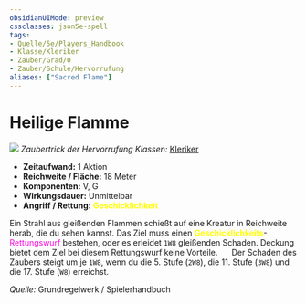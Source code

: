 ```yaml
---
obsidianUIMode: preview
cssclasses: json5e-spell
tags:
- Quelle/5e/Players_Handbook
- Klasse/Kleriker
- Zauber/Grad/0
- Zauber/Schule/Hervorrufung
aliases: ["Sacred Flame"]
---
```

# Heilige Flamme
![](../../../99%20-%20Setup/Files/Bildersammlung/Symbolik/Hervorrufungszauber.webp#token)
*Zaubertrick der Hervorrufung*
*Klassen:* [Kleriker](../Charakteroptionen/Klassen/Kleriker.md)

- **Zeitaufwand:** 1 Aktion
- **Reichweite / Fläche:** 18 Meter
- **Komponenten:** V, G
- **Wirkungsdauer:** Unmittelbar
- **Angriff / Rettung:** <font color="yellow">**Geschicklichkeit**</font>

Ein Strahl aus gleißenden Flammen schießt auf eine Kreatur in Reichweite herab, die du sehen kannst. Das Ziel muss einen <font color="yellow">**Geschicklichkeits**</font>-<font color="#FF00E0">Rettungswurf</font> bestehen, oder es erleidet `1W8` gleißenden Schaden. Deckung bietet dem Ziel bei diesem Rettungswurf keine Vorteile.
$\quad$ Der Schaden des Zaubers steigt um je `1W8`, wenn du die 5. Stufe (`2W8`), die 11. Stufe (`3W8`) und die 17. Stufe (`W8`) erreichst.

 *Quelle:* Grundregelwerk / Spielerhandbuch